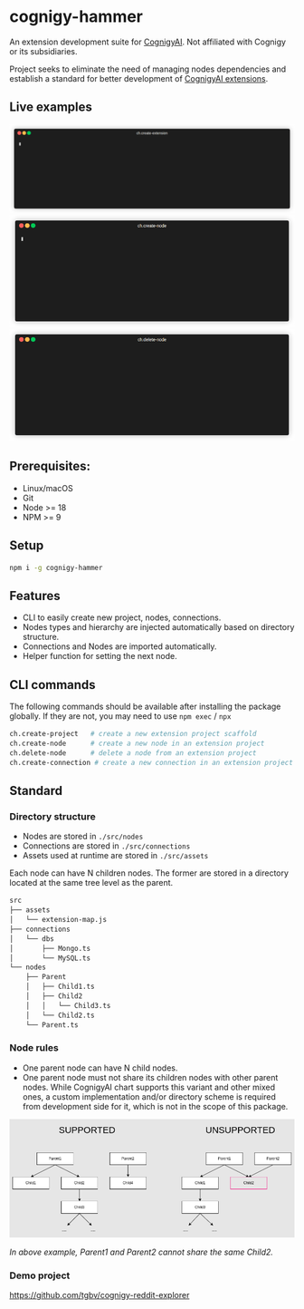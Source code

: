 # cognigy-hammer

An extension development suite for <a href="https://www.cognigy.com/" target="_blank">CognigyAI</a>. Not affiliated with Cognigy or its subsidiaries.

Project seeks to eliminate the need of managing nodes dependencies and establish a standard for better development of <a href="https://github.com/Cognigy/Extensions" target="_blank">CognigyAI extensions</a>.

## Live examples

<img src="https://raw.githubusercontent.com/tgbv/cognigy-hammer/main/demos/create-extension.demo.gif">
<img src="https://raw.githubusercontent.com/tgbv/cognigy-hammer/main/demos/create-node.demo.gif">
<img src="https://raw.githubusercontent.com/tgbv/cognigy-hammer/main/demos/delete-node.demo.gif">

## Prerequisites:

- Linux/macOS
- Git
- Node >= 18
- NPM >= 9

## Setup

```bash
npm i -g cognigy-hammer
```

## Features

- CLI to easily create new project, nodes, connections.
- Nodes types and hierarchy are injected automatically based on directory structure.
- Connections and Nodes are imported automatically.
- Helper function for setting the next node.

## CLI commands

The following commands should be available after installing the package globally. If they are not, you may need to use `npm exec` / `npx`
```bash
ch.create-project   # create a new extension project scaffold
ch.create-node      # create a new node in an extension project
ch.delete-node      # delete a node from an extension project
ch.create-connection # create a new connection in an extension project
```

## Standard

### Directory structure

- Nodes are stored in `./src/nodes`
- Connections are stored in `./src/connections`
- Assets used at runtime are stored in `./src/assets`

Each node can have N children nodes. The former are stored in a directory located at the same tree level as the parent.
```bash
src
├── assets
│   └── extension-map.js
├── connections
│   └── dbs
│       ├── Mongo.ts
│       └── MySQL.ts
└── nodes
    ├── Parent
    │   ├── Child1.ts
    │   ├── Child2
    │   │   └── Child3.ts
    │   └── Child2.ts
    └── Parent.ts
```

### Node rules

- One parent node can have N child nodes.
- One parent node must not share its children nodes with other parent nodes. While CognigyAI chart supports this variant and other mixed ones, a custom implementation and/or directory scheme is required from development side for it, which is not in the scope of this package.

<img src="https://raw.githubusercontent.com/tgbv/cognigy-hammer/main/diagrams//nodes.drawio.png">

<i>In above example, Parent1 and Parent2 cannot share the same Child2.</i>

### Demo project

https://github.com/tgbv/cognigy-reddit-explorer

